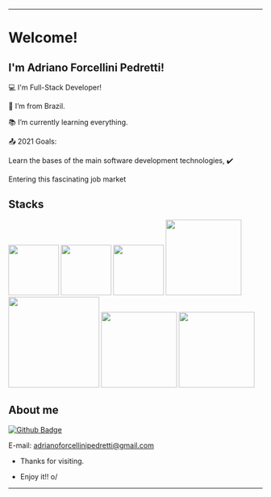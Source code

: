 
----------------------------------------------------------------------------

# Welcome!

 

## I'm Adriano Forcellini Pedretti!

 

:computer: I'm Full-Stack Developer!

:house_with_garden: I’m from Brazil.

:books: I’m currently learning everything.

:outbox_tray: 2021 Goals:

Learn the bases of the main software development technologies, ✔️

Entering this fascinating job market

## Stacks

<img src=https://fedojo.com/wp-content/uploads/2019/03/logo-javascript-png-html-code-allows-to-embed-javascript-logo-in-your-website-587.png width=100 />  <img src=https://www.pngkit.com/png/detail/222-2229874_95kib-400x400-css-logo-css-png.png width=100 />  <img src=https://p.kindpng.com/picc/s/23-237381_java-html-language-logo-png-transparent-png.png width=100 />   <img src=https://www.pngkit.com/png/detail/222-2224803_react-redux-react-js-and-redux.png width=150 />  <img src=https://www.pngkit.com/png/detail/70-702314_i-first-heard-of-node-node-js-y.png width=180 />  <img src=https://www.pngkit.com/png/detail/263-2637803_python-development-python-language.png width=150 /> <img src=https://www.pngkit.com/png/detail/264-2646567_java-logo-png-transparent.png width=150 /> 


## About me

[![Github Badge](https://img.shields.io/badge/-LinkedIn-blue?style=flat-square&logo=Linkedin&logoColor=white&link=%20https://www.linkedin.com/in/adriano-forcellini-adrianwarrior/)](LINK_GIT)

E-mail: adrianoforcellinipedretti@gmail.com



- Thanks for visiting.

- Enjoy it!! o/

-------------------------------------------------------------------------------
